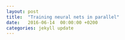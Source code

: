 ```yaml
---
layout: post
title:  "Training neural nets in parallel"
date:   2016-06-14  00:00:00 +0200
categories: jekyll update
---
```




